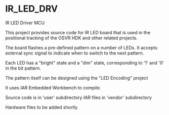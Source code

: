 # IR_LED_DRV
IR LED Driver MCU

This project provides source code for IR LED board that is used in the positional tracking of the OSVR HDK and other related projects.

The board flashes a pre-defined pattern on a number of LEDs. It accepts external sync signal to indicate when to switch to the next pattern.

Each LED has a "bright" state and a "dim" state, corresponding to '1' and '0' in the bit pattern.

The pattern itself can be designed using the "LED Encoding" project

It uses IAR Embedded Workbench to compile.

Source code is in 'user' subdirectory
IAR files in 'vendor' subdirectory

Hardware files to be added shortly
